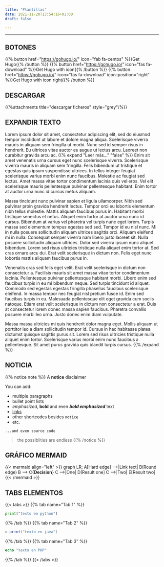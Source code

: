 ```yaml
---
title: "Plantillas"
date: 2021-11-20T13:54:16+01:00
draft: false

---
```


***
## BOTONES
{{% button href="https://gohugo.io/" icon="fab fa-centos" %}}Get Hugo{{% /button %}}
{{% button href="https://gohugo.io/" icon="fas fa-download" %}}Get Hugo with icon{{% /button %}}
{{% button href="https://gohugo.io/" icon="fas fa-download" icon-position="right" %}}Get Hugo with icon right{{% /button %}}

## DESCARGAR 

{{%attachments title="descargar ficheros" style="grey"/%}}

## EXPANDIR TEXTO

Lorem ipsum dolor sit amet, consectetur adipiscing elit, sed do eiusmod tempor incididunt ut labore et dolore magna aliqua. Scelerisque viverra mauris in aliquam sem fringilla ut morbi. Nunc sed id semper risus in hendrerit. Eu ultrices vitae auctor eu augue ut lectus arcu. Laoreet non curabitur gravida arcu ac. {{% expand "Leer más..." "false" %}}
Enim sit amet venenatis urna cursus eget nunc scelerisque viverra. Scelerisque viverra mauris in aliquam sem fringilla. Felis bibendum ut tristique et egestas quis ipsum suspendisse ultrices. In tellus integer feugiat scelerisque varius morbi enim nunc faucibus. Molestie ac feugiat sed lectus. Amet massa vitae tortor condimentum lacinia quis vel eros. Vel elit scelerisque mauris pellentesque pulvinar pellentesque habitant. Enim tortor at auctor urna nunc id cursus metus aliquam.

Massa tincidunt nunc pulvinar sapien et ligula ullamcorper. Nibh sed pulvinar proin gravida hendrerit lectus. Tempor orci eu lobortis elementum nibh tellus molestie. Mattis aliquam faucibus purus in. Habitant morbi tristique senectus et netus. Aliquet enim tortor at auctor urna nunc id cursus. Bibendum at varius vel pharetra vel turpis nunc eget lorem. Turpis massa sed elementum tempus egestas sed sed. Tempor id eu nisl nunc. Mi in nulla posuere sollicitudin aliquam ultrices sagittis orci. Aliquam eleifend mi in nulla. Consequat semper viverra nam libero justo laoreet sit. Nulla posuere sollicitudin aliquam ultrices. Dolor sed viverra ipsum nunc aliquet bibendum. Lorem sed risus ultricies tristique nulla aliquet enim tortor at. Sed cras ornare arcu dui. Erat velit scelerisque in dictum non. Felis eget nunc lobortis mattis aliquam faucibus purus in.

Venenatis cras sed felis eget velit. Erat velit scelerisque in dictum non consectetur a. Facilisis mauris sit amet massa vitae tortor condimentum lacinia. Pellentesque pulvinar pellentesque habitant morbi. Libero enim sed faucibus turpis in eu mi bibendum neque. Sed turpis tincidunt id aliquet. Commodo sed egestas egestas fringilla phasellus faucibus scelerisque eleifend. In massa tempor nec feugiat nisl pretium fusce id. Enim sed faucibus turpis in eu. Malesuada pellentesque elit eget gravida cum sociis natoque. Etiam erat velit scelerisque in dictum non consectetur a erat. Duis at consectetur lorem donec massa sapien faucibus. Pharetra convallis posuere morbi leo urna. Justo donec enim diam vulputate.

Massa massa ultricies mi quis hendrerit dolor magna eget. Mollis aliquam ut porttitor leo a diam sollicitudin tempor id. Cursus in hac habitasse platea dictumst quisque sagittis purus sit. Lorem sed risus ultricies tristique nulla aliquet enim tortor. Scelerisque varius morbi enim nunc faucibus a pellentesque. Sit amet purus gravida quis blandit turpis cursus.
{{% /expand %}}

## NOTICIA
{{% notice note %}}
A **notice** disclaimer

You can add:

- multiple paragraphs
- bullet point lists
- _emphasized_, **bold** and even ***bold emphasized*** text
- [links](https://example.com)
- other shortcodes besides `notice`
- etc.

```plaintext
...and even source code
```

> the possiblities are endless
{{% /notice %}}


## GRÁFICO MERMAID

{{< mermaid align="left" >}}
graph LR;
    A[Hard edge] -->|Link text| B(Round edge)
    B --> C{<strong>Decision</strong>}
    C -->|One| D[Result one]
    C -->|Two| E[Result two]
{{< /mermaid >}}

## TABS ELEMENTOS

{{< tabs >}}
{{% tab name="Tab 1" %}}
```python
print("texto en python")
```
{{% /tab %}}
{{% tab name="Tab 2" %}}
```java
> print("texto en java")
```
{{% /tab %}}
{{% tab name="Tab 3" %}}
```PHP
echo "texto en PHP"
```
{{% /tab %}}
{{< /tabs >}}

